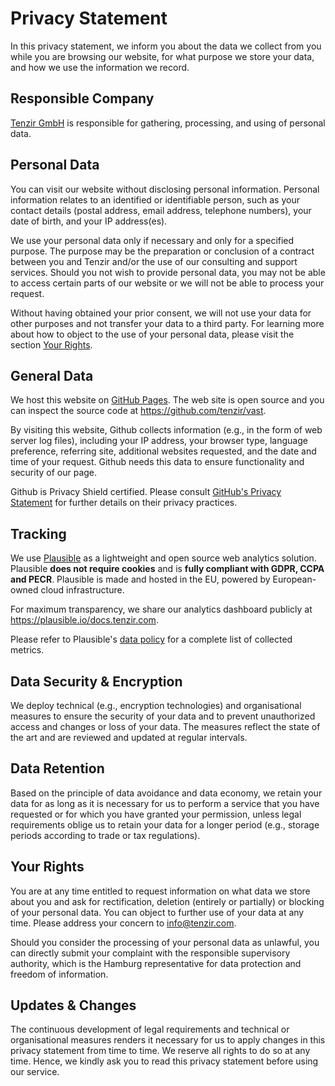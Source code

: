 # Privacy Statement

In this privacy statement, we inform you about the data we collect from you
while you are browsing our website, for what purpose we store your data, and how
we use the information we record.

## Responsible Company

[Tenzir GmbH](https://tenzir.com) is responsible for gathering, processing, and
using of personal data.

## Personal Data

You can visit our website without disclosing personal information. Personal
information relates to an identified or identifiable person, such as your
contact details (postal address, email address, telephone numbers), your date of
birth, and your IP address(es).

We use your personal data only if necessary and only for a specified purpose.
The purpose may be the preparation or conclusion of a contract between you and
Tenzir and/or the use of our consulting and support services. Should you not
wish to provide personal data, you may not be able to access certain parts of
our website or we will not be able to process your request.

Without having obtained your prior consent, we will not use your data for other
purposes and not transfer your data to a third party. For learning more about
how to object to the use of your personal data, please visit the section
[Your Rights](#your-rights).

## General Data

We host this website on [GitHub Pages](https://pages.github.com). The web site
is open source and you can inspect the source code at
<https://github.com/tenzir/vast>.

By visiting this website, Github collects information (e.g., in the form of web
server log files), including your IP address, your browser type, language
preference, referring site, additional websites requested, and the date and time
of your request. Github needs this data to ensure functionality and security of
our page.

Github is Privacy Shield certified. Please consult [GitHub's Privacy
Statement](https://help.github.com/articles/github-privacy-statement/) for
further details on their privacy practices.

## Tracking

We use [Plausible](https://plausible.io/) as a lightweight and open source web
analytics solution. Plausible **does not require cookies** and is **fully compliant
with GDPR, CCPA and PECR**. Plausible is made and hosted in the EU, powered by
European-owned cloud infrastructure.

For maximum transparency, we share our analytics dashboard publicly at
<https://plausible.io/docs.tenzir.com>.

Please refer to Plausible's [data policy](https://plausible.io/data-policy) for
a complete list of collected metrics.

## Data Security & Encryption

We deploy technical (e.g., encryption technologies) and organisational measures
to ensure the security of your data and to prevent unauthorized access and
changes or loss of your data. The measures reflect the state of the art and are
reviewed and updated at regular intervals.

## Data Retention

Based on the principle of data avoidance and data economy, we retain your data
for as long as it is necessary for us to perform a service that you have
requested or for which you have granted your permission, unless legal
requirements oblige us to retain your data for a longer period (e.g., storage
periods according to trade or tax regulations).

## Your Rights

You are at any time entitled to request information on what data we store about
you and ask for rectification, deletion (entirely or partially) or blocking of
your personal data. You can object to further use of your data at any time.
Please address your concern to <info@tenzir.com>.

Should you consider the processing of your personal data as unlawful, you can
directly submit your complaint with the responsible supervisory authority,
which is the Hamburg representative for data protection and freedom of
information.

## Updates & Changes

The continuous development of legal requirements and technical or
organisational measures renders it necessary for us to apply changes in this
privacy statement from time to time. We reserve all rights to do so at any
time. Hence, we kindly ask you to read this privacy statement before using our
service.
